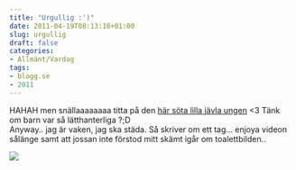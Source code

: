 ```yaml
---
title: "Urgullig :')"
date: 2011-04-19T08:13:18+01:00
slug: urgullig
draft: false
categories:
- Allmänt/Vardag
tags:
- blogg.se
- 2011
---
```

HAHAH men snällaaaaaaaa titta på den [här söta lilla jävla ungen](http://www.youtube.com/watch?v=wsBon3DTwIY) <3 Tänk om barn var så lätthanterliga ?;D  
Anyway.. jag är vaken, jag ska städa. Så skriver om ett tag... enjoya videon sålänge samt att jossan inte förstod mitt skämt igår om toalettbilden..  
  
![](/assets/images/blogg.se/jossanfail_143723635.png)